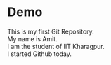 # Demo
This is my first Git Repository.
</br>
My name is Amit.
<br>
I am the student of IIT Kharagpur.
<br>
I started Github today.
